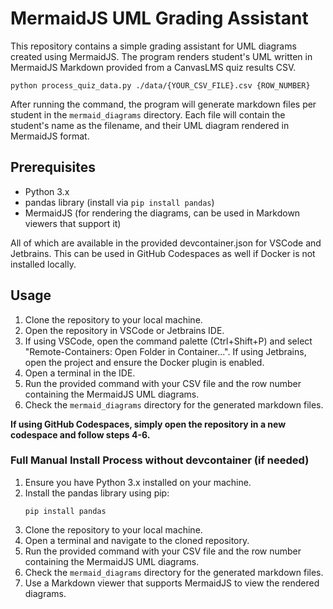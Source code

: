 # MermaidJS UML Grading Assistant

This repository contains a simple grading assistant for UML diagrams created using MermaidJS. The program renders student's UML written in MermaidJS Markdown provided from a CanvasLMS quiz results CSV.

```shell
python process_quiz_data.py ./data/{YOUR_CSV_FILE}.csv {ROW_NUMBER}
```

After running the command, the program will generate markdown files per student in the `mermaid_diagrams` directory. Each file will contain the student's name as the filename, and their UML diagram rendered in MermaidJS format.

## Prerequisites
- Python 3.x
- pandas library (install via `pip install pandas`)
- MermaidJS (for rendering the diagrams, can be used in Markdown viewers that support it)

All of which are available in the provided devcontainer.json for VSCode and Jetbrains. This can be used in GitHub Codespaces as well if Docker is not installed locally.

## Usage

1. Clone the repository to your local machine.
2. Open the repository in VSCode or Jetbrains IDE.
3. If using VSCode, open the command palette (Ctrl+Shift+P) and select "Remote-Containers: Open Folder in Container...". If using Jetbrains, open the project and ensure the Docker plugin is enabled.
4. Open a terminal in the IDE.
5. Run the provided command with your CSV file and the row number containing the MermaidJS UML diagrams.
6. Check the `mermaid_diagrams` directory for the generated markdown files.

**If using GitHub Codespaces, simply open the repository in a new codespace and follow steps 4-6.**

### Full Manual Install Process without devcontainer (if needed)
1. Ensure you have Python 3.x installed on your machine.
2. Install the pandas library using pip:
   ```shell
   pip install pandas
   ```
3. Clone the repository to your local machine.
4. Open a terminal and navigate to the cloned repository.
5. Run the provided command with your CSV file and the row number containing the MermaidJS UML diagrams.
6. Check the `mermaid_diagrams` directory for the generated markdown files.
7. Use a Markdown viewer that supports MermaidJS to view the rendered diagrams.